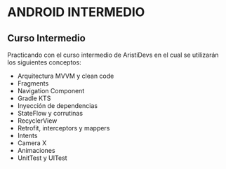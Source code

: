 # ANDROID INTERMEDIO

## Curso Intermedio

Practicando con el curso intermedio de AristiDevs en el cual se utilizarán los siguientes conceptos:
<br/>

- Arquitectura MVVM y clean code
- Fragments
- Navigation Component
- Gradle KTS
- Inyección de dependencias
- StateFlow y corrutinas
- RecyclerView
- Retrofit, interceptors y mappers
- Intents
- Camera X
- Animaciones
- UnitTest y UITest

